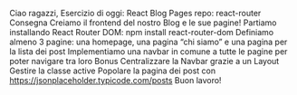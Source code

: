 Ciao ragazzi,
Esercizio di oggi: React Blog Pages
repo: react-router
Consegna
Creiamo il frontend del nostro Blog e le sue pagine!
Partiamo installando React Router DOM: npm install react-router-dom
Definiamo almeno 3 pagine: una homepage, una pagina “chi siamo” e una pagina per la lista dei post
Implementiamo una navbar in comune a tutte le pagine per poter navigare tra loro
Bonus
Centralizzare la Navbar grazie a un Layout
Gestire la classe active
Popolare la pagina dei post con https://jsonplaceholder.typicode.com/posts
Buon lavoro!